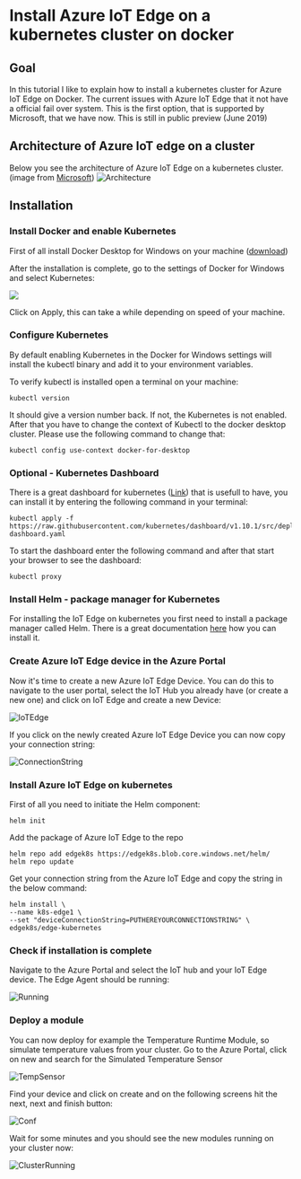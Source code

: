 # Install Azure IoT Edge on a kubernetes cluster on docker

## Goal

In this tutorial I like to explain how to install a kubernetes cluster for Azure IoT Edge on Docker. The current issues with Azure IoT Edge that it not have a official fail over system. This is the first option, that is supported by Microsoft, that we have now. This is still in public preview (June 2019)

## Architecture of Azure IoT edge on a cluster

Below you see the architecture of Azure IoT Edge on a kubernetes cluster. (image from [Microsoft](https://docs.microsoft.com/en-us/azure/iot-edge/how-to-install-iot-edge-kubernetes))
![Architecture](https://github.com/rploeg/Azure-IoT-Edge-on-kubernetes/blob/master/k8s-arch.png)

## Installation

### Install Docker and enable Kubernetes
First of all install Docker Desktop for Windows on your machine ([download](https://docs.docker.com/docker-for-windows/install/))

After the installation is complete, go to the settings of Docker for Windows and select Kubernetes:

![](https://github.com/rploeg/Azure-IoT-Edge-on-kubernetes/blob/master/SettingKubernetesDocker.png)

Click on Apply, this can take a while depending on speed of your machine. 

### Configure Kubernetes

By default enabling Kubernetes in the Docker for Windows settings will install the kubectl binary and add it to your environment variables.

To verify kubectl is installed open a terminal on your machine:

```
kubectl version
```
It should give a version number back. If not, the Kubernetes is not enabled. After that you have to change the context of Kubectl to the docker desktop cluster. Please use the following command to change that:

```
kubectl config use-context docker-for-desktop
```

### Optional - Kubernetes Dashboard

There is a great dashboard for kubernetes ([Link](https://github.com/kubernetes/dashboard)) that is usefull to have, you can install it by entering the following command in your terminal:

```
kubectl apply -f https://raw.githubusercontent.com/kubernetes/dashboard/v1.10.1/src/deploy/recommended/kubernetes-dashboard.yaml
```

To start the dashboard enter the following command and after that start your browser to see the dashboard:

```
kubectl proxy
```

### Install Helm - package manager for Kubernetes

For installing the IoT Edge on kubernetes you first need to install a package manager called Helm. There is a great documentation [here](https://helm.sh/docs/using_helm/#quickstart-guide) how you can install it. 


### Create Azure IoT Edge device in the Azure Portal

Now it's time to create a new Azure IoT Edge Device. You can do this to navigate to the user portal, select the IoT Hub you already have (or create a new one) and click on IoT Edge and create a new Device:

![IoTEdge](https://github.com/rploeg/Azure-IoT-Edge-on-kubernetes/blob/master/CreateAzureIoTEdge.png)

If you click on the newly created Azure IoT Edge Device you can now copy your connection string:

![ConnectionString](https://github.com/rploeg/Azure-IoT-Edge-on-kubernetes/blob/master/CopyConnectionString.png)

### Install Azure IoT Edge on kubernetes

First of all you need to initiate the Helm component:

```
helm init
```

Add the package of Azure IoT Edge to the repo

```
helm repo add edgek8s https://edgek8s.blob.core.windows.net/helm/
helm repo update
```

Get your connection string from the Azure IoT Edge and copy the string in the below command:

```
helm install \
--name k8s-edge1 \
--set "deviceConnectionString=PUTHEREYOURCONNECTIONSTRING" \
edgek8s/edge-kubernetes
```

### Check if installation is complete

Navigate to the Azure Portal and select the IoT hub and your IoT Edge device. The Edge Agent should be running:

![Running](https://github.com/rploeg/Azure-IoT-Edge-on-kubernetes/blob/master/runningcluster.png)


### Deploy a module
You can now deploy for example the Temperature Runtime Module, so simulate temperature values from your cluster. Go to the Azure Portal, click on new and search for the Simulated Temperature Sensor

![TempSensor](https://github.com/rploeg/Azure-IoT-Edge-on-kubernetes/blob/master/NewSimulateTempSensor.png)

Find your device and click on create and on the following screens hit the next, next and finish button:

![Conf](https://github.com/rploeg/Azure-IoT-Edge-on-kubernetes/blob/master/CreateSimulateTempSensor.png)

Wait for some minutes and you should see the new modules running on your cluster now:

![ClusterRunning](https://github.com/rploeg/Azure-IoT-Edge-on-kubernetes/blob/master/RunningModules.png)

